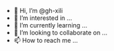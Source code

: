 - 👋 Hi, I’m @gh-xili
- 👀 I’m interested in ...
- 🌱 I’m currently learning ...
- 💞️ I’m looking to collaborate on ...
- 📫 How to reach me ...

<!---
gh-xili/gh-xili is a ✨ special ✨ repository because its `README.md` (this file) appears on your GitHub profile.
You can click the Preview link to take a look at your changes.
--->
